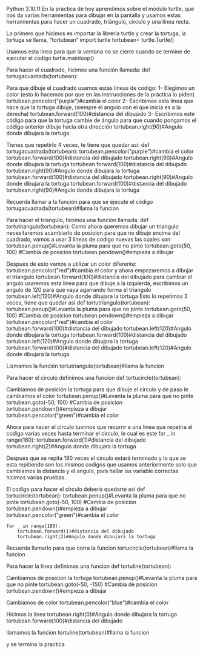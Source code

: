 Python 3.10.11
En la práctica de hoy aprendimos sobre el módulo turtle, que nos da varias herramientas para dibujar en la pantalla y usamos estas herramientas para hacer un cuadrado, triángulo, círculo y una línea recta.

Lo primero que hicimos es importar la librería turtle y crear la tortuga, la tortuga se llama, “tortubean”
import turtle
tortubean= turtle.Turtle()

Usamos esta linea para que la ventana no se cierre cuando se termine de ejecutar el codigo
turtle.mainloop()

Para hacer el cuadrado, hicimos una función llamada:
def tortugacuadrada(tortubean):

Para que dibuje el cuadrado usamos estas lineas de codigo:
1- Elegimos un color (esto lo hacemos por que en las instrucciones de la práctica lo piden)
tortubean.pencolor("purple")#cambia el color
2- Escribimos esta linea que hace que la tortuga dibuje, (siempre el angulo con el que inicia es a la derecha)
tortubean.forward(100)#distancia del dibujado
3- Escribimos este código para que la tortuga cambie de ángulo para que cuando pongamos el código anterior dibuje hacia otra dirección
tortubean.right(90)#Angulo donde dibujara la tortuga

Tienes que repetirlo 4 veces, te tiene que quedar así:
def tortugacuadrada(tortubean):
    tortubean.pencolor("purple")#cambia el color
    tortubean.forward(100)#distancia del dibujado
    tortubean.right(90)#Angulo donde dibujara la tortuga
    tortubean.forward(100)#distancia del dibujado
    tortubean.right(90)#Angulo donde dibujara la tortuga
    tortubean.forward(100)#distancia del dibujado
    tortubean.right(90)#Angulo donde dibujara la tortuga
    tortubean.forward(100)#distancia del dibujado
    tortubean.right(90)#Angulo donde dibujara la tortuga

Recuerda llamar a la función para que se ejecute el código
tortugacuadrada(tortubean)#llama la funcion

Para hacer el triangulo, hicimos una función llamada:
def tortutriangulo(tortubean):
Como ahora queremos dibujar un triangulo necesitaremos acambiarlo de posicion para que no dibuje encima del cuadrado, vamos a usar 3 lineas de codigo nuevas las cuales son
    tortubean.penup()#Levanta la pluma para que no pinte
    tortubean.goto(50, 100) #Cambia de posicion
    tortubean.pendown()#empieza a dibujar

Despues de esto vamos a utilizar un color diferente:
tortubean.pencolor("red")#cambia el color
y ahora empezaremos a dibujar el triangulo
tortubean.forward(100)#distancia del dibujado
para cambiar el angulo usaremos esta linea para que dibuje a la izquierda, escribimos un angulo de 120 para que vaya agarrando forma el triangulo
tortubean.left(120)#Angulo donde dibujara la tortuga
Esto lo repetimos 3 veces, tiene que quedar asi
def tortutriangulo(tortubean):
    tortubean.penup()#Levanta la pluma para que no pinte
    tortubean.goto(50, 100) #Cambia de posicion
    tortubean.pendown()#empieza a dibujar
    tortubean.pencolor("red")#cambia el color
    tortubean.forward(100)#distancia del dibujado
    tortubean.left(120)#Angulo donde dibujara la tortuga
    tortubean.forward(100)#distancia del dibujado
    tortubean.left(120)#Angulo donde dibujara la tortuga
    tortubean.forward(100)#distancia del dibujado
    tortubean.left(120)#Angulo donde dibujara la tortuga

Llamamos la función
tortutriangulo(tortubean)#llama la funcion


Para hacer el circulo definimos una funcion
def tortucircle(tortubean):

Cambiamos de posición la tortuga para que dibuje el círculo y de paso le cambiamos el color
tortubean.penup()#Levanta la pluma para que no pinte
    tortubean.goto(-50, 100) #Cambia de posicion
    tortubean.pendown()#empieza a dibujar
    tortubean.pencolor("green")#cambia el color

Ahora para hacer el circulo tuvimos que recurrir a una linea que repetira el codigo varias veces hasta terminar el circulo, le cual es este
for _ in range(180):
        tortubean.forward(1)#distancia del dibujado
        tortubean.right(2)#Angulo donde dibujara la tortuga
       

Despues que se repita 180 veces el circulo estará terminado y lo que se esta repitiendo son los mismos codigos que usamos anteriormente solo que cambiamos la distancia y el angulo, para hallar las variable correctas hicimos varias pruebas.

El codigo para hacer el circulo deberia quedarte asi
def tortucircle(tortubean):
    tortubean.penup()#Levanta la pluma para que no pinte
    tortubean.goto(-50, 100) #Cambia de posicion
    tortubean.pendown()#empieza a dibujar
    tortubean.pencolor("green")#cambia el color
   
    for _ in range(180):
        tortubean.forward(1)#distancia del dibujado
        tortubean.right(2)#Angulo donde dibujara la tortuga
       
Recuerda llamarlo para que corra la funcion
tortucircle(tortubean)#llama la funcion



Para hacer la linea definimos una funcion
def tortuline(tortubean):

Cambiamos de posicion la tortuga
    tortubean.penup()#Levanta la pluma para que no pinte
    tortubean.goto(-50, -150) #Cambia de posicion
    tortubean.pendown()#empieza a dibujar

Cambiamos de color
tortubean.pencolor("blue")#cambia el color

Hicimos la linea
    tortubean.right(0)#Angulo donde dibujara la tortuga
    tortubean.forward(100)#distancia del dibujado

llamamos la funcion
tortuline(tortubean)#llama la funcion

y se termina la practica
